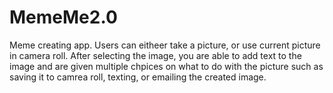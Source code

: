 # MemeMe2.0
Meme creating app. Users can eitheer take a picture, or use current picture in camera roll. After selecting the image, you are able to add text to the image and are given multiple chpices on what to do with the picture such as saving it to camrea roll, texting, or emailing the created image.
